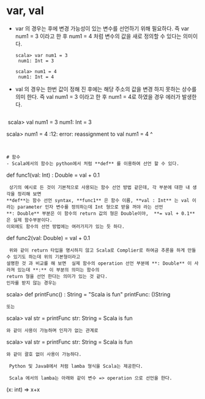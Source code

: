 # var, val
- var 의 경우는 후에 변경 가능성이 있는 변수를 선언하기 위해 필요하다.
  즉 var num1 = 3 이라고 한 후 num1 = 4 처럼 변수의 값을 새로 정의할 수 있다는 의미이다.
  ~~~~
  scala> var num1 = 3
   num1: Int = 3

  scala> num1 = 4
   num1: Int = 4
  ~~~~~
  
- val 의 경우는 한번 값이 정해 진 후에는 해당 주소의 값을 변경 하지 못하는 상수를 의미 한다. 
  즉 val num1 = 3 이라고 한 후 num1 = 4로 하였을 경우 에러가 발생한다.
  ~~~~~
  scala> val num1 = 3
   num1: Int = 3

  scala> num1 = 4
   <console>:12: error: reassignment to val
       num1 = 4
            ^
   ~~~~~
  

# 함수
- Scala에서의 함수는 python에서 처럼 **def** 를 이용하여 선언 할 수 있다.
  ~~~~~
  def func1(val: Int) : Double = val + 0.1
  ~~~~~
  상기의 예시로 든 것이 기본적으로 사용되는 함수 선언 방법 같은데, 각 부분에 대한 내 생각을 정리해 보면 
  **def**는 함수 선언 syntax, **func1** 은 함수 이름, **val : Int** 는 val 이라는 parameter 인자 변수를 정의하는데 Int 형으로 받을 꺼야 라는 선언 
  **: Double** 부분은 이 함수의 return 값의 형은 Double이야,  **= val + 0.1** 은 실제 함수부분이다.
  이외에도 함수의 선언 방법에는 여러가지가 있는 듯 하다.
  ~~~~~
  def func2(val: Double) = val + 0.1
  ~~~~~
  위와 같이 return 타입을 명시하지 않고 Scala로 Complier로 하여금 추론을 하게 만들 수 있기도 하는데 위의 기본형이라고 
  설명한 것 과 비교를 해 보면  실제 함수의 operation 선언 부분에 **: Double** 이 사라져 있는데 **:** 이 부분의 의미는 함수의
  return 형을 선언 한다는 의미가 있는 것 같다.
  인자를 받지 않는 경우는 
  ~~~~~
  scala> def printFunc() : String = "Scala is fun"
  printFunc: ()String
  ~~~~~
  또는 
  ~~~~~
  scala> val str = printFunc
  str: String = Scala is fun
  ~~~~~
  와 같이 사용이 가능하며 인자가 없는 관계로 
  ~~~~~
  scala> val str = printFunc
  str: String = Scala is fun
  ~~~~~
  와 같이 괄호 없이 사용이 가능하다.

  Python 및 Java8에서 처럼 lamba 형식을 Scala는 제공한다.
  
  Scala 에서의 lamba는 아래와 같이 변수 => operation 으로 선언을 한다. 
  ~~~~~~~
  (x: int) => x+x
  ~~~~~~~
